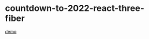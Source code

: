 # countdown-to-2022-react-three-fiber
<a  href ="https://gitcuamanhne-ahihi.github.io/countdown-to-2022-react-three-fiber/">demo</a>
